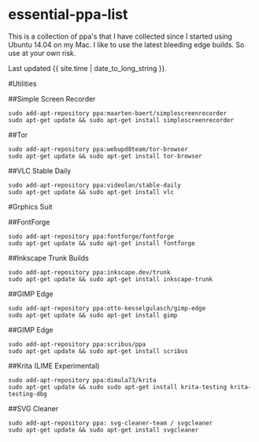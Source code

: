 essential-ppa-list
==================

This is a collection of ppa's that I have collected since I started using Ubuntu 14.04 on my Mac. I like to use the latest bleeding edge builds. So use at your own risk.

Last updated {{ site.time | date_to_long_string }}.


#Utilities

##Simple Screen Recorder
```
sudo add-apt-repository ppa:maarten-baert/simplescreenrecorder
sudo apt-get update && sudo apt-get install simplescreenrecorder
```

##Tor
```
sudo add-apt-repository ppa:webupd8team/tor-browser
sudo apt-get update && sudo apt-get install tor-browser
```


##VLC Stable Daily

```
sudo add-apt-repository ppa:videolan/stable-daily 
sudo apt-get update && sudo apt-get install vlc

```

#Grphics Suit 

##FontForge
```
sudo add-apt-repository ppa:fontforge/fontforge
sudo apt-get update && sudo apt-get install fontforge

```
##Inkscape Trunk Builds
```
sudo add-apt-repository ppa:inkscape.dev/trunk
sudo apt-get update && sudo apt-get install inkscape-trunk
```
##GIMP Edge
```
sudo add-apt-repository ppa:otto-kesselgulasch/gimp-edge
sudo apt-get update && sudo apt-get install gimp
```

##GIMP Edge

```
sudo add-apt-repository ppa:scribus/ppa
sudo apt-get update && sudo apt-get install scribus
```

##Krita (LIME Experimental)

```
sudo add-apt-repository ppa:dimula73/krita
sudo apt-get update && sudo sudo apt-get install krita-testing krita-testing-dbg 
```

##SVG Cleaner

```
sudo add-apt-repository ppa: svg-cleaner-team / svgcleaner
sudo apt-get update && sudo apt-get install svgcleaner
```
